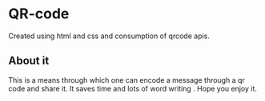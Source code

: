# QR-code
Created using html and css and consumption of qrcode apis.

## About it
This is a means through which one can encode a message through a qr code and share it. It saves time and lots of word writing . Hope you enjoy it.
